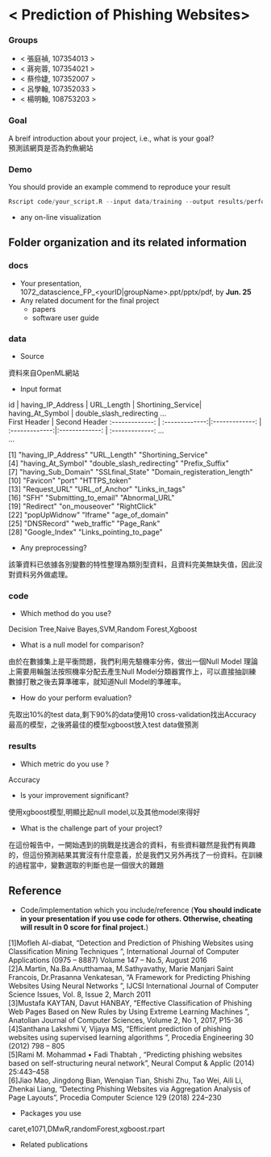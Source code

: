# < Prediction of Phishing Websites>

### Groups
* < 張庭禎, 107354013 >
* < 蔣宛蓉, 107354021 >
* < 蔡伶婕, 107352007 >
* < 呂學翰, 107352033 >
* < 楊明翰, 108753203 >

### Goal
A breif introduction about your project, i.e., what is your goal?  
預測該網頁是否為釣魚網站


### Demo 
You should provide an example commend to reproduce your result
```R
Rscript code/your_script.R --input data/training --output results/performance.tsv
```
* any on-line visualization

## Folder organization and its related information

### docs
* Your presentation, 1072_datascience_FP_<yourID|groupName>.ppt/pptx/pdf, by **Jun. 25**
* Any related document for the final project
  * papers
  * software user guide

### data

* Source  
  
資料來自OpenML網站  
* Input format  
  
id | having_IP_Address | URL_Length | Shortining_Service| having_At_Symbol | double_slash_redirecting ...  
  First Header  | Second Header
:-------------: | :-------------:|:-------------: | :-------------:|:-------------: | :-------------: ...  
...  
  
  
[1] "having_IP_Address"           "URL_Length"                  "Shortining_Service"          
[4] "having_At_Symbol"            "double_slash_redirecting"    "Prefix_Suffix"              
[7] "having_Sub_Domain"           "SSLfinal_State"              "Domain_registeration_length"  
[10] "Favicon"                     "port"                        "HTTPS_token"                
[13] "Request_URL"                 "URL_of_Anchor"               "Links_in_tags"              
[16] "SFH"                         "Submitting_to_email"         "Abnormal_URL"               
[19] "Redirect"                    "on_mouseover"                "RightClick"                 
[22] "popUpWidnow"                 "Iframe"                      "age_of_domain"              
[25] "DNSRecord"                   "web_traffic"                 "Page_Rank"                  
[28] "Google_Index"                "Links_pointing_to_page"  

* Any preprocessing?  
  
該筆資料已依據各別變數的特性整理為類別型資料，且資料完美無缺失值，因此沒對資料另外做處理。  

### code

* Which method do you use?  
  
Decision Tree,Naive Bayes,SVM,Random Forest,Xgboost  
* What is a null model for comparison?  
  
由於在數據集上是平衡問題，我們利用先驗機率分佈，做出一個Null Model 理論上需要用輪盤法按照機率分配去產生Null Model分類器實作上，可以直接抽訓練數據打散之後去算準確率，就知道Null Model的準確率。  
* How do your perform evaluation?  
  
先取出10%的test data,剩下90%的data使用10 cross-validation找出Accuracy最高的模型，之後將最佳的模型xgboost放入test data做預測  
### results

* Which metric do you use ?  
  
Accuracy  
* Is your improvement significant?  
  
使用xgboost模型,明顯比起null model,以及其他model來得好  
* What is the challenge part of your project? 
  
在這份報告中，一開始遇到的挑戰是找適合的資料，有些資料雖然是我們有興趣的，但這份預測結果其實沒有什麼意義，於是我們又另外再找了一份資料。在訓練的過程當中，變數選取的判斷也是一個很大的難題  
## Reference
* Code/implementation which you include/reference (__You should indicate in your presentation if you use code for others. Otherwise, cheating will result in 0 score for final project.__)  
  
[1]Mofleh Al-diabat, “Detection and Prediction of Phishing Websites using Classification Mining Techniques ”, International Journal of Computer Applications (0975 – 8887) Volume 147 – No.5, August 2016  
[2]A.Martin, Na.Ba.Anutthamaa, M.Sathyavathy, Marie Manjari Saint Francois,  Dr.Prasanna Venkatesan, “A Framework for Predicting Phishing Websites Using Neural Networks ”, IJCSI International Journal of Computer Science Issues, Vol. 8, Issue 2, March 2011  
[3]Mustafa KAYTAN, Davut HANBAY, “Effective Classification of Phishing Web Pages Based on New Rules by Using Extreme Learning Machines ”, Anatolian Journal of Computer Sciences, Volume 2, No 1, 2017, P15-36  
[4]Santhana Lakshmi V, Vijaya MS, “Efficient  prediction of phishing websites using supervised learning algorithms ”, Procedia Engineering 30 (2012) 798 – 805  
[5]Rami M. Mohammad • Fadi Thabtah , “Predicting phishing websites based on self-structuring neural network”, Neural Comput & Applic (2014) 25:443–458  
[6]Jiao Mao, Jingdong Bian, Wenqian Tian, Shishi Zhu, Tao Wei, Aili Li,  Zhenkai Liang, “Detecting Phishing Websites via Aggregation Analysis of Page Layouts”, Procedia Computer Science 129 (2018) 224–230  

* Packages you use  
  
caret,e1071,DMwR,randomForest,xgboost.rpart  
* Related publications  


